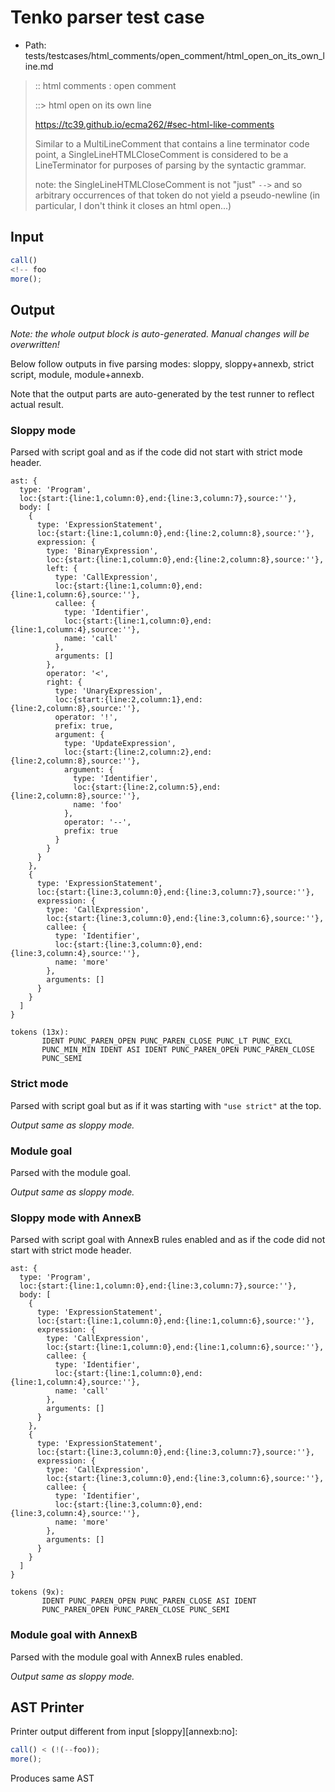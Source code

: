 # Tenko parser test case

- Path: tests/testcases/html_comments/open_comment/html_open_on_its_own_line.md

> :: html comments : open comment
>
> ::> html open on its own line
>
> https://tc39.github.io/ecma262/#sec-html-like-comments
>
> Similar to a MultiLineComment that contains a line terminator code point, a SingleLineHTMLCloseComment is considered to be a LineTerminator for purposes of parsing by the syntactic grammar.
>
> note: the SingleLineHTMLCloseComment is not "just" `-->` and so arbitrary occurrences of that token do not yield a pseudo-newline (in particular, I don't think it closes an html open...)

## Input

`````js
call()
<!-- foo
more();
`````

## Output

_Note: the whole output block is auto-generated. Manual changes will be overwritten!_

Below follow outputs in five parsing modes: sloppy, sloppy+annexb, strict script, module, module+annexb.

Note that the output parts are auto-generated by the test runner to reflect actual result.

### Sloppy mode

Parsed with script goal and as if the code did not start with strict mode header.

`````
ast: {
  type: 'Program',
  loc:{start:{line:1,column:0},end:{line:3,column:7},source:''},
  body: [
    {
      type: 'ExpressionStatement',
      loc:{start:{line:1,column:0},end:{line:2,column:8},source:''},
      expression: {
        type: 'BinaryExpression',
        loc:{start:{line:1,column:0},end:{line:2,column:8},source:''},
        left: {
          type: 'CallExpression',
          loc:{start:{line:1,column:0},end:{line:1,column:6},source:''},
          callee: {
            type: 'Identifier',
            loc:{start:{line:1,column:0},end:{line:1,column:4},source:''},
            name: 'call'
          },
          arguments: []
        },
        operator: '<',
        right: {
          type: 'UnaryExpression',
          loc:{start:{line:2,column:1},end:{line:2,column:8},source:''},
          operator: '!',
          prefix: true,
          argument: {
            type: 'UpdateExpression',
            loc:{start:{line:2,column:2},end:{line:2,column:8},source:''},
            argument: {
              type: 'Identifier',
              loc:{start:{line:2,column:5},end:{line:2,column:8},source:''},
              name: 'foo'
            },
            operator: '--',
            prefix: true
          }
        }
      }
    },
    {
      type: 'ExpressionStatement',
      loc:{start:{line:3,column:0},end:{line:3,column:7},source:''},
      expression: {
        type: 'CallExpression',
        loc:{start:{line:3,column:0},end:{line:3,column:6},source:''},
        callee: {
          type: 'Identifier',
          loc:{start:{line:3,column:0},end:{line:3,column:4},source:''},
          name: 'more'
        },
        arguments: []
      }
    }
  ]
}

tokens (13x):
       IDENT PUNC_PAREN_OPEN PUNC_PAREN_CLOSE PUNC_LT PUNC_EXCL
       PUNC_MIN_MIN IDENT ASI IDENT PUNC_PAREN_OPEN PUNC_PAREN_CLOSE
       PUNC_SEMI
`````

### Strict mode

Parsed with script goal but as if it was starting with `"use strict"` at the top.

_Output same as sloppy mode._

### Module goal

Parsed with the module goal.

_Output same as sloppy mode._

### Sloppy mode with AnnexB

Parsed with script goal with AnnexB rules enabled and as if the code did not start with strict mode header.

`````
ast: {
  type: 'Program',
  loc:{start:{line:1,column:0},end:{line:3,column:7},source:''},
  body: [
    {
      type: 'ExpressionStatement',
      loc:{start:{line:1,column:0},end:{line:1,column:6},source:''},
      expression: {
        type: 'CallExpression',
        loc:{start:{line:1,column:0},end:{line:1,column:6},source:''},
        callee: {
          type: 'Identifier',
          loc:{start:{line:1,column:0},end:{line:1,column:4},source:''},
          name: 'call'
        },
        arguments: []
      }
    },
    {
      type: 'ExpressionStatement',
      loc:{start:{line:3,column:0},end:{line:3,column:7},source:''},
      expression: {
        type: 'CallExpression',
        loc:{start:{line:3,column:0},end:{line:3,column:6},source:''},
        callee: {
          type: 'Identifier',
          loc:{start:{line:3,column:0},end:{line:3,column:4},source:''},
          name: 'more'
        },
        arguments: []
      }
    }
  ]
}

tokens (9x):
       IDENT PUNC_PAREN_OPEN PUNC_PAREN_CLOSE ASI IDENT
       PUNC_PAREN_OPEN PUNC_PAREN_CLOSE PUNC_SEMI
`````

### Module goal with AnnexB

Parsed with the module goal with AnnexB rules enabled.

_Output same as sloppy mode._

## AST Printer

Printer output different from input [sloppy][annexb:no]:

````js
call() < (!(--foo));
more();
````

Produces same AST
